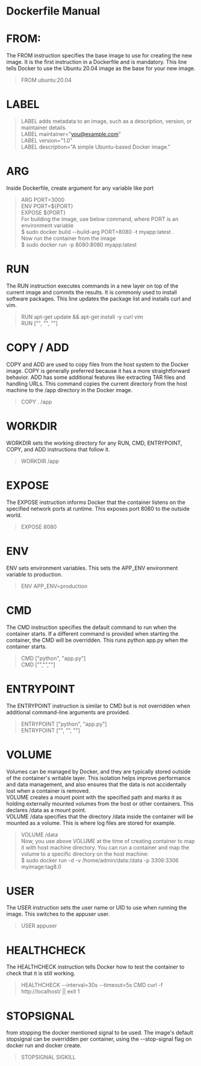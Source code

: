 # Dockerfile Manual

# FROM: 
The FROM instruction specifies the base image to use for creating the new image. It is the first instruction in a Dockerfile and is mandatory.  This line tells Docker to use the Ubuntu 20.04 image as the base for your new image.  
> FROM ubuntu:20.04  

# LABEL
> LABEL adds metadata to an image, such as a description, version, or maintainer details.  
> LABEL maintainer="you@example.com"  
> LABEL version="1.0"  
> LABEL description="A simple Ubuntu-based Docker image."  

# ARG
Inside Dockerfile, create argument for any variable like port  
> ARG PORT=3000  
> ENV PORT=${PORT}  
> EXPOSE ${PORT}  
For building the image, use below command, where PORT is an environment variable  
$ sudo docker build --build-arg PORT=8080 -t myapp:latest .  
Now run the container from the image  
$ sudo docker run -p 8080:8080 myapp:latest  

# RUN
The RUN instruction executes commands in a new layer on top of the current image and commits the results. It is commonly used to install software packages. This line updates the package list and installs curl and vim.  
> RUN apt-get update && apt-get install -y curl vim  
> RUN ["<executable>", "<param1>", "<param2>"]  

# COPY / ADD
COPY and ADD are used to copy files from the host system to the Docker image. COPY is generally preferred because it has a more straightforward behavior. ADD has some additional features like extracting TAR files and handling URLs. This command copies the current directory from the host machine to the /app directory in the Docker image.  
> COPY . /app  

# WORKDIR
WORKDIR sets the working directory for any RUN, CMD, ENTRYPOINT, COPY, and ADD instructions that follow it.  
> WORKDIR /app  

# EXPOSE
The EXPOSE instruction informs Docker that the container listens on the specified network ports at runtime. This exposes port 8080 to the outside world.  
> EXPOSE 8080  

# ENV
ENV sets environment variables. This sets the APP_ENV environment variable to production.  
> ENV APP_ENV=production  

# CMD
The CMD instruction specifies the default command to run when the container starts. If a different command is provided when starting the container, the CMD will be overridden. This runs python app.py when the container starts.  
> CMD ["python", "app.py"]  
> CMD ["<executable>","<param1>","<param2>"]

# ENTRYPOINT
The ENTRYPOINT instruction is similar to CMD but is not overridden when additional command-line arguments are provided.  
> ENTRYPOINT ["python", "app.py"]  
> ENTRYPOINT ["<executable>", "<param1>", "<param2>"]  

# VOLUME
Volumes can be managed by Docker, and they are typically stored outside of the container's writable layer. This isolation helps improve performance and data management, and also ensures that the data is not accidentally lost when a container is removed.  
VOLUME creates a mount point with the specified path and marks it as holding externally mounted volumes from the host or other containers. This declares /data as a mount point.  
VOLUME /data specifies that the directory /data inside the container will be mounted as a volume. This is where log files are stored for example.  
> VOLUME /data  
Now, you use above VOLUME at the time of creating container to map it with host machine directory. You can run a container and map the volume to a specific directory on the host machine:  
> $ sudo docker run -d -v /home/admin/data:/data -p 3306:3306 myimage:tag8.0  

# USER
The USER instruction sets the user name or UID to use when running the image. This switches to the appuser user.  
> USER appuser  

# HEALTHCHECK
The HEALTHCHECK instruction tells Docker how to test the container to check that it is still working.  
> HEALTHCHECK --interval=30s --timeout=5s CMD curl -f http://localhost/ || exit 1  

# STOPSIGNAL 
from stopping the docker mentioned signal to be used. The image's default stopsignal can be overridden per container, using the --stop-signal flag on docker run and docker create.  
> STOPSIGNAL SIGKILL  
  